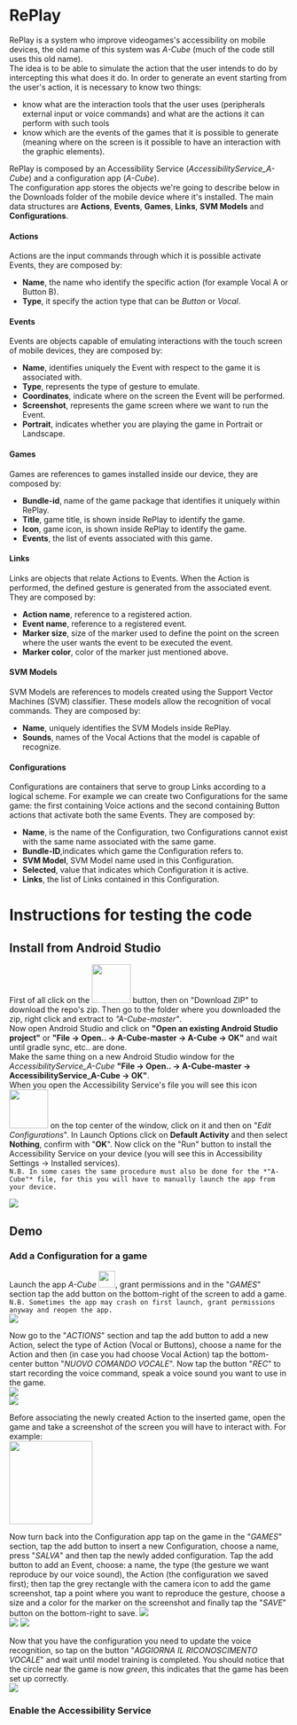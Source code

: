 # RePlay #
RePlay is a system who improve videogames's accessibility on mobile devices, the old name of this system was *A-Cube* (much of the code still uses this old name).  
The idea is to be able to simulate the action that the user intends to do by intercepting this what does it do.
In order to generate an event starting from the user's action, it is necessary to know two things:
* know what are the interaction tools that the user uses (peripherals external input or voice commands) and what are the actions it can perform with such tools
* know which are the events of the games that it is possible to generate (meaning where on the screen is it possible to have an interaction with the graphic elements).      

RePlay is composed by an Accessibility Service (*AccessibilityService_A-Cube*) and a configuration app (*A-Cube*).  
The configuration app stores the objects we're going to describe below in the Downloads folder of the mobile device where it's installed.
The main data structures are **Actions**, **Events**, **Games**, **Links**, **SVM Models** and **Configurations**.  
#### Actions ####
Actions are the input commands through which it is possible activate Events, they are composed by:  
  * **Name**, the name who identify the specific action (for example Vocal A or Button B).  
  * **Type**, it specify the action type that can be *Button* or *Vocal*.   

#### Events ####
Events are objects capable of emulating interactions with the touch screen of mobile devices, they are composed by:
  * **Name**, identifies uniquely the Event with respect to the game it is associated with.  
  * **Type**, represents the type of gesture to emulate.
  * **Coordinates**, indicate where on the screen the Event will be performed.  
  * **Screenshot**, represents the game screen where we want to run the Event.  
  * **Portrait**, indicates whether you are playing the game in Portrait or Landscape.  
  
#### Games ####
Games are references to games installed inside our device, they are composed by:  
  * **Bundle-id**, name of the game package that identifies it uniquely within RePlay.  
  * **Title**, game title, is shown inside RePlay to identify the game.  
  * **Icon**, game icon, is shown inside RePlay to identify the game.   
  * **Events**, the list of events associated with this game.  

#### Links ####
Links are objects that relate Actions to Events. When the Action is performed, the defined gesture is generated from the associated event. They are composed by:  
  * **Action name**, reference to a registered action.  
  * **Event name**, reference to a registered event.    
  * **Marker size**, size of the marker used to define the point on the screen where the user wants the event to be executed the event.      
  * **Marker color**, color of the marker just mentioned above.  
  
#### SVM Models #### 
SVM Models are references to models created using the Support Vector Machines (SVM) classifier. These models allow the recognition of vocal commands. They are composed by:  
  * **Name**, uniquely identifies the SVM Models inside RePlay.  
  * **Sounds**, names of the Vocal Actions that the model is capable of recognize.  
  
#### Configurations ####  
Configurations are containers that serve to group Links according to a logical scheme. For example we can create two Configurations for the same game: the first containing
Voice actions and the second containing Button actions that activate both the same Events. They are composed by:  
  * **Name**, is the name of the Configuration, two Configurations cannot exist with the same name associated with the same game.   
  * **Bundle-ID**,indicates which game the Configuration refers to.
  * **SVM Model**, SVM Model name used in this Configuration.    
  * **Selected**, value that indicates which Configuration it is active.  
  * **Links**, the list of Links contained in this Configuration.  
  
# Instructions for testing the code #  
## Install from Android Studio ##
First of all click on the <img src="img/sshot_codeButton.png" width=70> button, then on "Download ZIP" to download the repo's zip. Then go to the folder where you downloaded the zip, right click and extract to *"A-Cube-master"*.  
Now open Android Studio and click on **"Open an existing Android Studio project"** or **"File -> Open.. -> A-Cube-master -> A-Cube -> OK"** and wait until gradle sync, etc.. are done.  
Make the same thing on a new Android Studio window for the *AccessibilityService_A-Cube* **"File -> Open.. -> A-Cube-master -> AccessibilityService_A-Cube -> OK"**.  
When you open the Accessibility Service's file you will see this icon   <img src="img/sshot_editConfig.png" width=70>   on the top center of the window, click on it and then on "*Edit Configurations*". In Launch Options click on **Default Activity** and then select **Nothing**, confirm with "**OK**". Now click on the "Run" button to install the Accessibility Service on your device (you will see this in Accessibility Settings -> Installed services).  
`N.B. In some cases the same procedure must also be done for the *"A-Cube"* file, for this you will have to manually launch the app from your device.`  

<img src="img/AndroidStudio_Install.png">  

## Demo ##
### Add a Configuration for a game ###
Launch the app *A-Cube* <img src="img/a_cube_logo.png" width=30>, grant permissions and in the "*GAMES*" section tap the add button on the bottom-right of the screen to add a game.  
`N.B. Sometimes the app may crash on first launch, grant permissions anyway and reopen the app.`  
<img src="img/RePlay_Demo1.png">

Now go to the "*ACTIONS*" section and tap the add button to add a new Action, select the type of Action (Vocal or Buttons), choose a name for the Action and then (in case you had choose Vocal Action) tap the bottom-center button "*NUOVO COMANDO VOCALE*". Now tap the button "*REC*" to start recording the voice command, speak a voice sound you want to use in the game.  
<img src="img/RePlay_Demo2_1.png">  
<img src="img/RePlay_Demo2_2.png">  

Before associating the newly created Action to the inserted game, open the game and take a screenshot of the screen you will have to interact with. For example:   
<img src="img/sshot_S9.jpg" width=150>  

Now turn back into the Configuration app tap on the game in the "*GAMES*" section, tap the add button to insert a new Configuration, choose a name, press "*SALVA*" and then tap the newly added configuration. Tap the add button to add an Event, choose: a name, the type (the gesture we want reproduce by our voice sound), the Action (the configuration we saved first); then tap the grey rectangle with the camera icon to add the game screenshot, tap a point where you want to reproduce the gesture, choose a size and a color for the marker on the screenshot and finally tap the "*SAVE*" button on the bottom-right to save.
<img src="img/RePlay_Demo3_1.png">  
<img src="img/RePlay_Demo3_2.png">
<img src="img/RePlay_Demo3_3.png">  

Now that you have the configuration you need to update the voice recognition, so tap on the button "*AGGIORNA IL RICONOSCIMENTO VOCALE*" and wait until model training is completed. You should notice that the circle near the game is now *green*, this indicates that the game has been set up correctly.  
<img src="img/RePlay_Demo4.png">

### Enable the Accessibility Service ###


